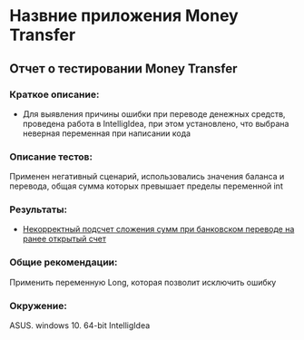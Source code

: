 # Назвние приложения Money Transfer

## Отчет о тестировании Money Transfer

### Краткое описание:
* Для выявления причины ошибки при переводе денежных средств, проведена работа в IntelligIdea, при этом установлено, что выбрана неверная переменная при написании кода
### Описание тестов:
Применен негативный сценарий, использовались значения баланса и перевода, общая сумма которых превышает пределы переменной int

### Результаты:
* [Некорректный подсчет сложения сумм при банковском переводе на ранее открытый счет](https://github.com/rasul230885/java-3/issues/1#issue-787524329)

### Общие рекомендации:
Применить переменную Long, которая позволит исключить ошибку

### Окружение:
ASUS. windows 10. 64-bit
IntelligIdea
